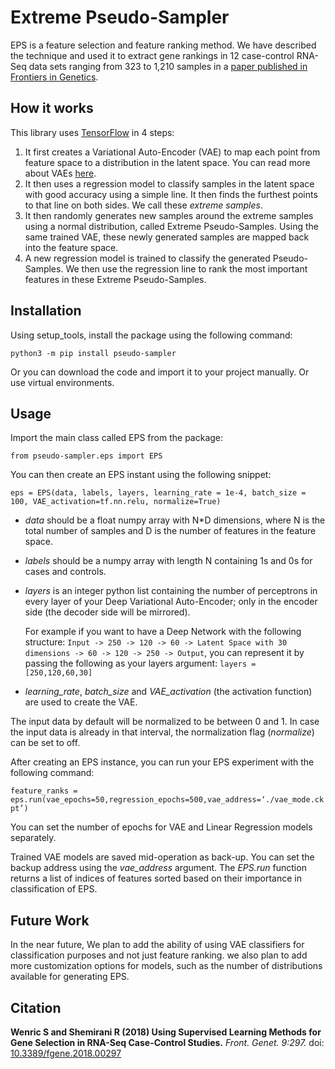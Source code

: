 # Extreme Pseudo-Sampler
EPS is a feature selection and feature ranking method. 
We have described the technique and used it to extract gene rankings in 12 case-control RNA-Seq data sets ranging from 323 to 1,210 samples in a [paper published in Frontiers in Genetics](https://www.frontiersin.org/articles/10.3389/fgene.2018.00297/full). 

## How it works
This library uses [TensorFlow](https://www.tensorflow.org/) in 4 steps: 
1. It first creates a Variational Auto-Encoder (VAE) to map each point from feature space to a distribution in the latent space. You can read more about VAEs [here](https://arxiv.org/abs/1312.6114).
2. It then uses a regression model to classify samples in the latent space with good accuracy using a simple line. It then finds the furthest points to that line on both sides. We call these *extreme samples*. 
3. It then randomly generates new samples around the extreme samples using a normal distribution, called Extreme Pseudo-Samples. Using the same trained VAE, these newly generated samples are mapped back into the feature space. 
4. A new regression model is trained to classify the generated Pseudo-Samples. We then use the regression line to rank the most important features in these Extreme Pseudo-Samples. 

## Installation
Using setup_tools, install the package using the following command:

`python3 -m pip install pseudo-sampler`

Or you can download the code and import it to your project manually. Or use virtual environments.

## Usage
Import the main class called EPS from the package:

`from pseudo-sampler.eps import EPS`

You can then create an EPS instant using the following snippet:

`eps = EPS(data, labels, layers, learning_rate = 1e-4, batch_size = 100, VAE_activation=tf.nn.relu, normalize=True) `

- *data* should be a float numpy array with N\*D dimensions, where N is the total number of samples and D is the number of features in the feature space. 
- *labels* should be a numpy array with length N containing 1s and 0s for cases and controls. 
- *layers* is an integer python list containing the number of perceptrons in every layer of your Deep Variational Auto-Encoder; only in the encoder side (the decoder side will be mirrored).

   For example if you want to have a Deep Network with the following structure:
`Input -> 250 -> 120 -> 60 -> Latent Space with 30 dimensions -> 60 -> 120 -> 250 -> Output`, you can represent it by passing the following as your layers argument: `layers = [250,120,60,30]`

- *learning_rate*, *batch_size* and *VAE_activation* (the activation function) are used to create the VAE. 

The input data by default will be normalized to be between 0 and 1. In case the input data is already in that interval, the normalization flag (*normalize*) can be set to off. 

After creating an EPS instance, you can run your EPS experiment with the following command:

`feature_ranks = eps.run(vae_epochs=50,regression_epochs=500,vae_address=‘./vae_mode.ckpt’)`

You can set the number of epochs for VAE and Linear Regression models separately. 

Trained VAE models are saved mid-operation as back-up. 
You can set the backup address using the *vae_address* argument.
The *EPS.run* function returns a list of indices of features sorted based on their importance in classification of EPS.

## Future Work
In the near future, We plan to add the ability of using VAE classifiers for classification purposes and not just feature ranking. we also plan to add more customization options for models, such as the number of distributions available for generating EPS. 

## Citation

**Wenric S and Shemirani R (2018) Using Supervised Learning Methods for Gene Selection in RNA-Seq Case-Control Studies.** *Front. Genet. 9:297.* doi: [10.3389/fgene.2018.00297](https://doi.org/10.3389/fgene.2018.00297)